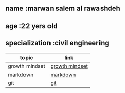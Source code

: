 ## name :marwan salem al rawashdeh 
## age :22 yers old 
## specialization :civil engineering

|topic            |  link             |
|- |- |
| growth mindset | [growth mindset](https://marwanrawshedh.github.io/readingnotes/growth%20mindset)|
| markdown       | [markdown](https://marwanrawshedh.github.io/readingnotes/markdown)      |
| git            | [git](https://marwanrawshedh.github.io/readingnotes/git)  
